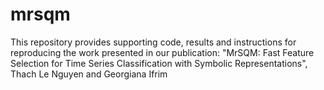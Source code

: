 # mrsqm

This repository provides supporting code, results and instructions for reproducing the work presented in our publication:
"MrSQM: Fast Feature Selection for Time Series Classification with Symbolic Representations", Thach Le Nguyen and Georgiana Ifrim
